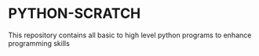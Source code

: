 # PYTHON-SCRATCH

This repository contains all basic to high level python programs to enhance programming skills 
